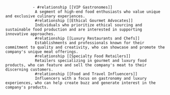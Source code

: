 				- #relationship [[VIP Gastronomes]]
				 A segment of high-end food enthusiasts who value unique and exclusive culinary experiences.
				 #relationship [[Ethical Gourmet Advocates]]
				 Individuals who prioritize ethical sourcing and sustainable food production and are interested in supporting innovative approaches.
				 #relationship [[Luxury Restaurants and Chefs]]
				 Establishments and professionals known for their commitment to quality and creativity, who can showcase and promote the company's unique meat offerings.
				 #relationship [[Specialty Food Retailers]]
				 Retailers specializing in gourmet and luxury food products, who can feature and sell the company's meat to their discerning customers.
				 #relationship [[Food and Travel Influencers]]
				 Influencers with a focus on gastronomy and luxury experiences, who can help create buzz and generate interest in the company's products.


